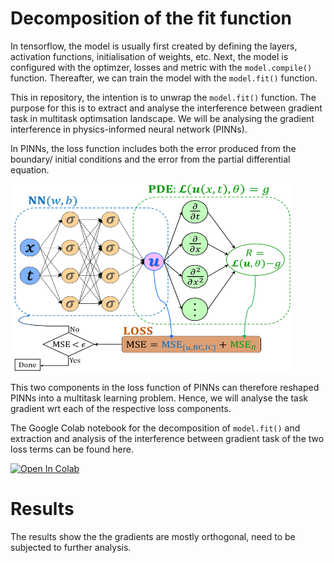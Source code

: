 # Decomposition of the fit function

In tensorflow, the model is usually first created by defining the layers, activation functions, initialisation of weights, etc. Next, the model is configured with the optimzer, losses and metric with the ```model.compile()``` function. Thereafter, we can train the model with the ```model.fit()``` function. 

This in repository, the intention is to unwrap the ```model.fit()``` function. The purpose for this is to extract and analyse the interference between gradient task in multitask optimsation landscape. We will be analysing the gradient interference in physics-informed neural network (PINNs). 

In PINNs, the loss function includes both the error produced from the boundary/ initial conditions and the error from the partial differential equation.

<img src="https://github.com/nicholassung97/DecomposeFit/blob/main/Schematic-of-a-physics-informed-neural-network-PINN-where-the-loss-function-of-PINN.pbm" width="450" height="300">

This two components in the loss function of PINNs can therefore reshaped PINNs into a multitask learning problem. Hence, we will analyse the task gradient wrt each of the respective loss components.

The Google Colab notebook for the decomposition of ```model.fit()``` and extraction and analysis of the interference between gradient task of the two loss terms can be found here.

[![Open In Colab](https://colab.research.google.com/assets/colab-badge.svg)](https://github.com/nicholassung97/DecomposeFit/blob/main/change_fit_function_draft2(cos_similarity).ipynb)

# Results

The results show the the gradients are mostly orthogonal, need to be subjected to further analysis.
